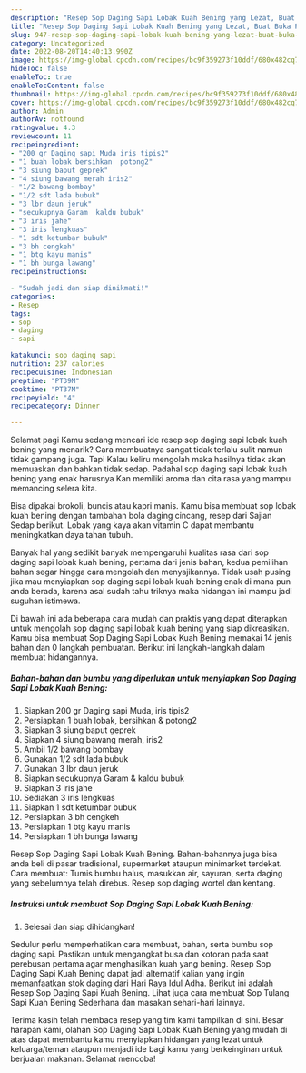 ```yaml
---
description: "Resep Sop Daging Sapi Lobak Kuah Bening yang Lezat, Buat Buka Puasa Bikin Ngiler"
title: "Resep Sop Daging Sapi Lobak Kuah Bening yang Lezat, Buat Buka Puasa Bikin Ngiler"
slug: 947-resep-sop-daging-sapi-lobak-kuah-bening-yang-lezat-buat-buka-puasa-bikin-ngiler
category: Uncategorized
date: 2022-08-20T14:40:13.990Z
image: https://img-global.cpcdn.com/recipes/bc9f359273f10ddf/680x482cq70/sop-daging-sapi-lobak-kuah-bening-foto-resep-utama.jpg
hideToc: false
enableToc: true
enableTocContent: false
thumbnail: https://img-global.cpcdn.com/recipes/bc9f359273f10ddf/680x482cq70/sop-daging-sapi-lobak-kuah-bening-foto-resep-utama.jpg
cover: https://img-global.cpcdn.com/recipes/bc9f359273f10ddf/680x482cq70/sop-daging-sapi-lobak-kuah-bening-foto-resep-utama.jpg
author: Admin
authorAv: notfound
ratingvalue: 4.3
reviewcount: 11
recipeingredient:
- "200 gr Daging sapi Muda iris tipis2"
- "1 buah lobak bersihkan  potong2"
- "3 siung baput geprek"
- "4 siung bawang merah iris2"
- "1/2 bawang bombay"
- "1/2 sdt lada bubuk"
- "3 lbr daun jeruk"
- "secukupnya Garam  kaldu bubuk"
- "3 iris jahe"
- "3 iris lengkuas"
- "1 sdt ketumbar bubuk"
- "3 bh cengkeh"
- "1 btg kayu manis"
- "1 bh bunga lawang"
recipeinstructions:

- "Sudah jadi dan siap dinikmati!"
categories:
- Resep
tags:
- sop
- daging
- sapi

katakunci: sop daging sapi 
nutrition: 237 calories
recipecuisine: Indonesian
preptime: "PT39M"
cooktime: "PT37M"
recipeyield: "4"
recipecategory: Dinner

---
```



Selamat pagi Kamu sedang mencari ide resep sop daging sapi lobak kuah bening yang menarik? Cara membuatnya sangat tidak terlalu sulit namun tidak gampang juga. Tapi Kalau keliru mengolah maka hasilnya tidak akan memuaskan dan bahkan tidak sedap. Padahal sop daging sapi lobak kuah bening yang enak harusnya Kan memiliki aroma dan cita rasa yang mampu memancing selera kita.


Bisa dipakai brokoli, buncis atau kapri manis. Kamu bisa membuat sop lobak kuah bening dengan tambahan bola daging cincang, resep dari Sajian Sedap berikut. Lobak yang kaya akan vitamin C dapat membantu meningkatkan daya tahan tubuh.

Banyak hal yang sedikit banyak mempengaruhi kualitas rasa dari sop daging sapi lobak kuah bening, pertama dari jenis bahan, kedua pemilihan bahan segar hingga cara mengolah dan menyajikannya. Tidak usah pusing jika mau menyiapkan sop daging sapi lobak kuah bening enak di mana pun anda berada, karena asal sudah tahu triknya maka hidangan ini mampu jadi suguhan istimewa.


Di bawah ini ada beberapa cara mudah dan praktis yang dapat diterapkan untuk mengolah sop daging sapi lobak kuah bening yang siap dikreasikan. Kamu bisa membuat Sop Daging Sapi Lobak Kuah Bening memakai 14 jenis bahan dan 0 langkah pembuatan. Berikut ini langkah-langkah dalam membuat hidangannya.

<!--inarticleads1-->

##### Bahan-bahan dan bumbu yang diperlukan untuk menyiapkan Sop Daging Sapi Lobak Kuah Bening:

1. Siapkan 200 gr Daging sapi Muda, iris tipis2
1. Persiapkan 1 buah lobak, bersihkan &amp; potong2
1. Siapkan 3 siung baput geprek
1. Siapkan 4 siung bawang merah, iris2
1. Ambil 1/2 bawang bombay
1. Gunakan 1/2 sdt lada bubuk
1. Gunakan 3 lbr daun jeruk
1. Siapkan secukupnya Garam &amp; kaldu bubuk
1. Siapkan 3 iris jahe
1. Sediakan 3 iris lengkuas
1. Siapkan 1 sdt ketumbar bubuk
1. Persiapkan 3 bh cengkeh
1. Persiapkan 1 btg kayu manis
1. Persiapkan 1 bh bunga lawang


Resep Sop Daging Sapi Lobak Kuah Bening. Bahan-bahannya juga bisa anda beli di pasar tradisional, supermarket ataupun minimarket terdekat. Cara membuat: Tumis bumbu halus, masukkan air, sayuran, serta daging yang sebelumnya telah direbus. Resep sop daging wortel dan kentang. 

<!--inarticleads2-->

##### Instruksi untuk membuat Sop Daging Sapi Lobak Kuah Bening:


1. Selesai dan siap dihidangkan!

Sedulur perlu memperhatikan cara membuat, bahan, serta bumbu sop daging sapi. Pastikan untuk mengangkat busa dan kotoran pada saat perebusan pertama agar menghasilkan kuah yang bening. Resep Sop Daging Sapi Kuah Bening dapat jadi alternatif kalian yang ingin memanfaatkan stok daging dari Hari Raya Idul Adha. Berikut ini adalah Resep Sop Daging Sapi Kuah Bening. Lihat juga cara membuat Sop Tulang Sapi Kuah Bening Sederhana dan masakan sehari-hari lainnya. 

Terima kasih telah membaca resep yang tim kami tampilkan di sini. Besar harapan kami, olahan Sop Daging Sapi Lobak Kuah Bening yang mudah di atas dapat membantu kamu menyiapkan hidangan yang lezat untuk keluarga/teman ataupun menjadi ide bagi kamu yang berkeinginan untuk berjualan makanan. Selamat mencoba!
